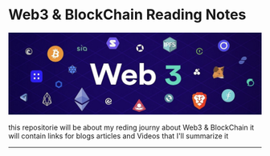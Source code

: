 # Web3 & BlockChain Reading Notes

![web3BG](./assets/web3BG.png)

this repositorie will be about my reding journy about Web3 & BlockChain
it will contain links for blogs articles and Videos that I'll summarize it

- - -

